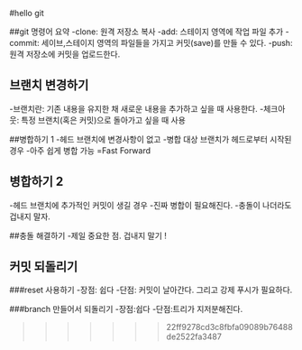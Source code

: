 #hello git

##git 명령어 요약
-clone: 원격 저장소 복사
-add: 스테이지 영역에 작업 파일 추가
-commit: 세이브,스테이지 영역의 파일들을 가지고 커밋(save)를 만들 수 있다.
-push: 원격 저장소에 커밋을 업로드한다.

## 브랜치 변경하기
-브랜치란: 기존 내용을 유지한 채 새로운 내용을 추가하고 싶을 때 사용한다.
-체크아웃: 특정 브랜치(혹은 커밋)으로 돌아가고 싶을 때 사용

##병합하기 1
-헤드 브랜치에 변경사항이 없고
-병합 대상 브랜치가 헤드로부터 시작된 경우
-아주 쉽게 병합 가능 =Fast Forward

## 병합하기 2
-헤드 브랜치에 추가적인 커밋이 생길 경우
-진짜 병합이 필요해진다.
-충돌이 나더라도 겁내지 말자.

##충돌 해결하기
-제일 중요한 점. 겁내지 말기 !

## 커밋 되돌리기

###reset 사용하기
-장점: 쉽다
-단점: 커밋이 날아간다. 그리고 강제 푸시가 필요하다.

###branch 만들어서 되돌리기
-장점:쉽다
-단점:트리가 지저분해진다.

>>>>>>> 22ff9278cd3c8fbfa09089b76488de2522fa3487
